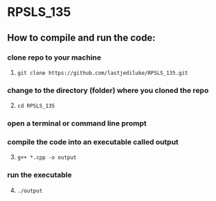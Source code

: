 # RPSLS_135
## How to compile and run the code:

### clone repo to your machine
1. `git clone https://github.com/lastjediluke/RPSLS_135.git`

### change to the directory (folder) where you cloned the repo
2. `cd RPSLS_135`

### open a terminal or command line prompt
### compile the code into an executable called output
3. `g++ *.cpp -o output`

### run the executable
4. `./output`
